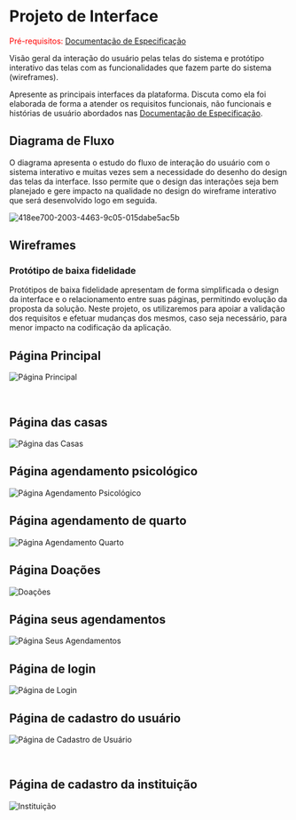 
# Projeto de Interface

<span style="color:red">Pré-requisitos: <a href="2-Especificação do Projeto.md"> Documentação de Especificação</a></span>

Visão geral da interação do usuário pelas telas do sistema e protótipo interativo das telas com as funcionalidades que fazem parte do sistema (wireframes).

 Apresente as principais interfaces da plataforma. Discuta como ela foi elaborada de forma a atender os requisitos funcionais, não funcionais e histórias de usuário abordados nas <a href="2-Especificação do Projeto.md"> Documentação de Especificação</a>.

## Diagrama de Fluxo

O diagrama apresenta o estudo do fluxo de interação do usuário com o sistema interativo e  muitas vezes sem a necessidade do desenho do design das telas da interface. Isso permite que o design das interações seja bem planejado e gere impacto na qualidade no design do wireframe interativo que será desenvolvido logo em seguida.

![418ee700-2003-4463-9c05-015dabe5ac5b](https://github.com/ICEI-PUC-Minas-PMV-ADS/PMV-ADS-2024-1-E2-ProjAcolheQueer/assets/145078490/7cdb51e3-e3d7-4d61-888a-25b68cc0730c)

## Wireframes
### Protótipo de baixa fidelidade

Protótipos de baixa fidelidade apresentam de forma simplificada o design da interface e o relacionamento entre suas páginas, permitindo evolução da proposta da solução. Neste projeto, os utilizaremos para apoiar a validação dos requisitos e efetuar mudanças dos mesmos, caso seja necessário, para menor impacto na codificação da aplicação.

## Página Principal
![Página Principal](https://github.com/ICEI-PUC-Minas-PMV-ADS/PMV-ADS-2023-2-E1-ProjMapaDoUnderground/assets/55092296/b91743f7-98ed-4ab3-91bd-23faffae40f3)

<br>

## Página das casas
![Página das Casas](https://github.com/ICEI-PUC-Minas-PMV-ADS/PMV-ADS-2023-2-E1-ProjMapaDoUnderground/assets/55092296/03659e32-3311-4fcb-ba94-7ca0ea5eeae5)
<br>

## Página agendamento psicológico
![Página Agendamento Psicológico](https://github.com/ICEI-PUC-Minas-PMV-ADS/PMV-ADS-2023-2-E1-ProjMapaDoUnderground/assets/55092296/1d55bbf0-ccf0-4653-b829-0507c752c2de)
<br>

## Página agendamento de quarto
![Página Agendamento Quarto](https://github.com/ICEI-PUC-Minas-PMV-ADS/PMV-ADS-2023-2-E1-ProjMapaDoUnderground/assets/55092296/21c09e7d-05af-4da2-8d84-cbde5bc9ad23)
<br>

## Página Doações
![Doações](https://github.com/ICEI-PUC-Minas-PMV-ADS/PMV-ADS-2023-2-E1-ProjMapaDoUnderground/assets/55092296/e59d3a3e-9f6e-4b09-8559-c4436328e20c)
<br>

## Página seus agendamentos
![Página Seus Agendamentos](https://github.com/ICEI-PUC-Minas-PMV-ADS/PMV-ADS-2023-2-E1-ProjMapaDoUnderground/assets/55092296/bc26894a-e4b7-436e-871c-74a0376765eb)
<br>

## Página de login
![Página de Login](https://github.com/ICEI-PUC-Minas-PMV-ADS/PMV-ADS-2023-2-E1-ProjMapaDoUnderground/assets/55092296/36299080-5099-484a-9259-92dbc0549514)
<br>

## Página de cadastro do usuário
![Página de Cadastro de Usuário](https://github.com/ICEI-PUC-Minas-PMV-ADS/PMV-ADS-2023-2-E1-ProjMapaDoUnderground/assets/55092296/dcd1b353-d7fd-4cff-8786-7c8647ff2e7e)

<br>

## Página de cadastro da instituição
![Instituição](https://github.com/ICEI-PUC-Minas-PMV-ADS/PMV-ADS-2023-2-E1-ProjMapaDoUnderground/assets/55092296/97a73c46-a11e-4e92-acd1-baf750f86382)

